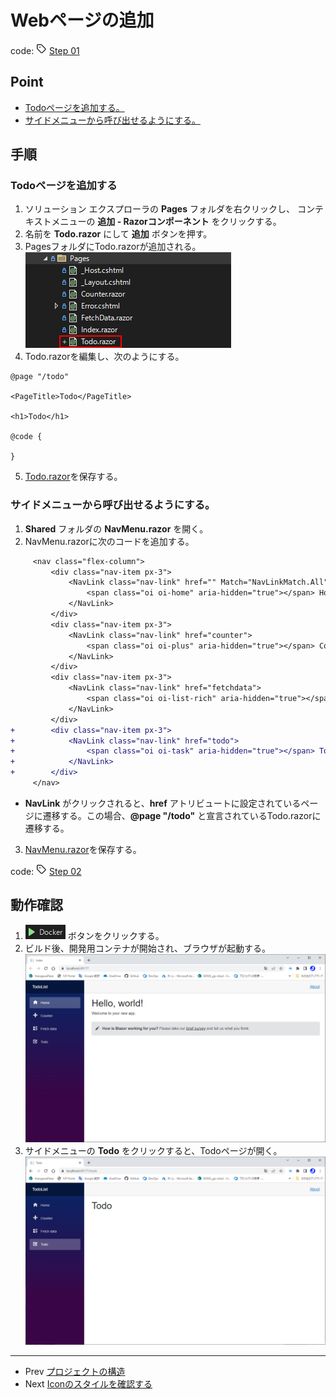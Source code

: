 # Webページの追加
code: ![tag](../Images/tag.png) [Step 01](https://github.com/04100149/TodoList/tree/step01)

## Point
- [Todoページを追加する。](#todo%E3%83%9A%E3%83%BC%E3%82%B8%E3%82%92%E8%BF%BD%E5%8A%A0%E3%81%99%E3%82%8B)
- [サイドメニューから呼び出せるようにする。](#%E3%82%B5%E3%82%A4%E3%83%89%E3%83%A1%E3%83%8B%E3%83%A5%E3%83%BC%E3%81%8B%E3%82%89%E5%91%BC%E3%81%B3%E5%87%BA%E3%81%9B%E3%82%8B%E3%82%88%E3%81%86%E3%81%AB%E3%81%99%E3%82%8B)

## 手順
### Todoページを追加する
1. ソリューション エクスプローラの **Pages** フォルダを右クリックし、 コンテキストメニューの **追加 - Razorコンポーネント** をクリックする。
1. 名前を **Todo.razor** にして **追加** ボタンを押す。
1. PagesフォルダにTodo.razorが追加される。  
![追加されたTodo.razor](../Images/AddRazorComponent-1.png)
1. Todo.razorを編集し、次のようにする。    
```HTML+razor
@page "/todo"

<PageTitle>Todo</PageTitle>

<h1>Todo</h1>

@code {

}
```
5. [Todo.razor](https://github.com/04100149/TodoList/blob/step02/TodoList/Pages/Todo.razor)を保存する。  
### サイドメニューから呼び出せるようにする。
1. **Shared** フォルダの **NavMenu.razor** を開く。  
1. NavMenu.razorに次のコードを追加する。    
```diff
     <nav class="flex-column">
         <div class="nav-item px-3">
             <NavLink class="nav-link" href="" Match="NavLinkMatch.All">
                 <span class="oi oi-home" aria-hidden="true"></span> Home
             </NavLink>
         </div>
         <div class="nav-item px-3">
             <NavLink class="nav-link" href="counter">
                 <span class="oi oi-plus" aria-hidden="true"></span> Counter
             </NavLink>
         </div>
         <div class="nav-item px-3">
             <NavLink class="nav-link" href="fetchdata">
                 <span class="oi oi-list-rich" aria-hidden="true"></span> Fetch data
             </NavLink>
         </div>
+        <div class="nav-item px-3">
+            <NavLink class="nav-link" href="todo">
+                <span class="oi oi-task" aria-hidden="true"></span> Todo
+            </NavLink>
+        </div>
     </nav>
```
- **NavLink** がクリックされると、**href** アトリビュートに設定されているページに遷移する。この場合、**@page "/todo"** と宣言されているTodo.razorに遷移する。  
3. [NavMenu.razor](https://github.com/04100149/TodoList/blob/step02/TodoList/Shared/NavMenu.razor)を保存する。  

code: ![tag](../Images/tag.png) [Step 02](https://github.com/04100149/TodoList/tree/step02)


## 動作確認
1. ![デバックの開始](../Images/NewProject-6.png) ボタンをクリックする。  
1. ビルド後、開発用コンテナが開始され、ブラウザが起動する。  
![コンテナ開始](../Images/AddRazorComponent-2.png)
1. サイドメニューの **Todo** をクリックすると、Todoページが開く。    
![Todoページ](../Images/AddRazorComponent-3.png)

***
- Prev [プロジェクトの構造](0002projectstructure.md)
- Next [Iconのスタイルを確認する](0004icons.md)

